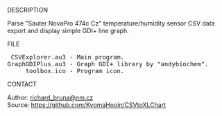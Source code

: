 
DESCRIPTION

Parse "Sauter NovaPro 474c Cz" temperature/humidity sensor CSV data export and display simple GDI+ line graph.

FILE

<pre>
 CSVExplorer.au3 - Main program.
GraphGDIPlus.au3 - Graph GDI+ library by "andybiochem".
     toolbox.ico - Program icon.
</pre>

CONTACT

Author: richard_bruna@nm.cz<br>
Source: https://github.com/KyomaHooin/CSVtoXLChart

